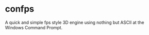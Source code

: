 # confps
A quick and simple fps style 3D engine using nothing but ASCII at the Windows Command Prompt.
